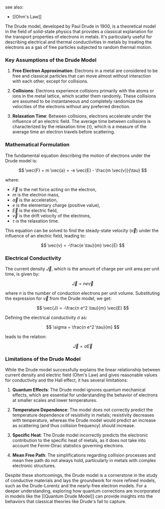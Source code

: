 see also:
- [[Ohm's Law]]

The Drude model, developed by Paul Drude in 1900, is a theoretical model in the field of solid-state physics that provides a classical explanation for the transport properties of electrons in metals. It's particularly useful for describing electrical and thermal conductivities in metals by treating the electrons as a gas of free particles subjected to random thermal motion.

### Key Assumptions of the Drude Model

1. **Free Electron Approximation**: Electrons in a metal are considered to be free and classical particles that can move almost without interaction with each other, except for collisions.
   
2. **Collisions**: Electrons experience collisions primarily with the atoms or ions in the metal lattice, which scatter them randomly. These collisions are assumed to be instantaneous and completely randomize the velocities of the electrons without any preferred direction.

3. **Relaxation Time**: Between collisions, electrons accelerate under the influence of an electric field. The average time between collisions is characterized by the relaxation time ($\tau$), which is a measure of the average time an electron travels before scattering.

### Mathematical Formulation

The fundamental equation describing the motion of electrons under the Drude model is:

$$ \vec{F} = m \vec{a} = -e \vec{E} - \frac{m \vec{v}}{\tau} $$

where:
- $\vec{F}$ is the net force acting on the electron,
- $m$ is the electron mass,
- $\vec{a}$ is the acceleration,
- $e$ is the elementary charge (positive value),
- $\vec{E}$ is the electric field,
- $\vec{v}$ is the drift velocity of the electrons,
- $\tau$ is the relaxation time.

This equation can be solved to find the steady-state velocity ($\vec{v}$) under the influence of an electric field, leading to:

$$ \vec{v} = -\frac{e \tau}{m} \vec{E} $$

### Electrical Conductivity

The current density $\vec{J}$, which is the amount of charge per unit area per unit time, is given by:

$$ \vec{J} = n e \vec{v} $$

where $n$ is the number of conduction electrons per unit volume. Substituting the expression for $\vec{v}$ from the Drude model, we get:

$$ \vec{J} = -\frac{n e^2 \tau}{m} \vec{E} $$

Defining the electrical conductivity $\sigma$ as:

$$ \sigma = \frac{n e^2 \tau}{m} $$

leads to the relation:

$$ \vec{J} = \sigma \vec{E} $$

### Limitations of the Drude Model

While the Drude model successfully explains the linear relationship between current density and electric field (Ohm's Law) and gives reasonable values for conductivity and the Hall effect, it has several limitations:

1. **Quantum Effects**: The Drude model ignores quantum mechanical effects, which are essential for understanding the behavior of electrons at smaller scales and lower temperatures.

2. **Temperature Dependence**: The model does not correctly predict the temperature dependence of resistivity in metals; resistivity decreases with temperature, whereas the Drude model would predict an increase as scattering (and thus collision frequency) should increase.

3. **Specific Heat**: The Drude model incorrectly predicts the electronic contribution to the specific heat of metals, as it does not take into account the Fermi-Dirac statistics governing electrons.

4. **Mean Free Path**: The simplifications regarding collision processes and mean free path do not always hold, particularly in metals with complex electronic structures.

Despite these shortcomings, the Drude model is a cornerstone in the study of conductive materials and lays the groundwork for more refined models, such as the Drude-Lorentz and the nearly-free electron models. For a deeper understanding, exploring how quantum corrections are incorporated in models like the [[Quantum Drude Model]] can provide insights into the behaviors that classical theories like Drude's fail to capture.